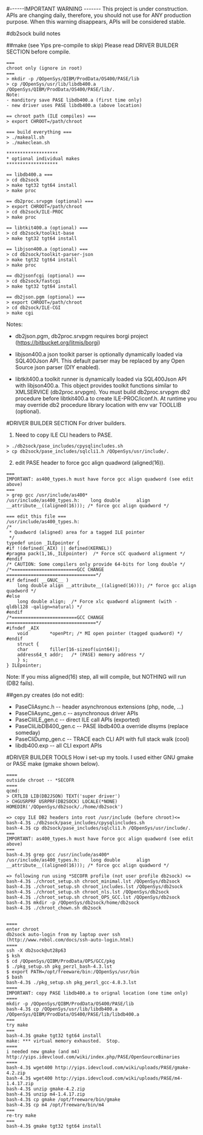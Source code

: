 #------IMPORTANT WARNING -------
This project is under construction. APIs are changing daily, therefore, you should not use for ANY production purpose. 
When this warning disappears, APIs will be considered stable.


#db2sock build notes

##make (see Yips pre-compile to skip) 
Please read DRIVER BUILDER SECTION before compile.
```
===
chroot only (ignore in root)
===
> mkdir -p /QOpenSys/QIBM/ProdData/OS400/PASE/lib
> cp /QOpenSys/usr/lib/libdb400.a /QOpenSys/QIBM/ProdData/OS400/PASE/lib/.
Note: 
- manditory save PASE libdb400.a (first time only)
- new driver uses PASE libdb400.a (above location)

== chroot path (ILE compiles) ===
> export CHROOT=/path/chroot

=== build everything ===
> ./makeall.sh
> ./makeclean.sh

*******************
* optional individual makes
*******************

== libdb400.a ===
> cd db2sock
> make tgt32 tgt64 install
> make proc

== db2proc.srvpgm (optional) ===
> export CHROOT=/path/chroot
> cd db2sock/ILE-PROC
> make proc

== libtkit400.a (optional) ===
> cd db2sock/toolkit-base
> make tgt32 tgt64 install

== libjson400.a (optional) ===
> cd db2sock/toolkit-parser-json
> make tgt32 tgt64 install
> make proc

== db2jsonfcgi (optional) ===
> cd db2sock/fastcgi
> make tgt32 tgt64 install

== db2json.pgm (optional) ===
> export CHROOT=/path/chroot
> cd db2sock/ILE-CGI
> make cgi

```
Notes: 

- db2json.pgm, db2proc.srvpgm requires borgi project (https://bitbucket.org/litmis/borgi)

- libjson400.a json toolkit parser is optionally dynamically loaded via SQL400Json API. 
This default parser may be replaced by any Open Source json parser (DIY enabled).

- libtkit400.a toolkit runner is dynamically loaded via SQL400Json API with libjson400.a.
This object provides toolkit functions similar to XMLSERVICE (db2proc.srvpgm).
You must build db2proc.srvpgm db2 procedure before libtkit400.a to create ILE-PROC/iconf.h.
At runtime you may override db2 procedure library location with env var TOOLLIB (optional).


#DRIVER BUILDER SECTION
For driver builders.

1) Need to copy ILE CLI headers to PASE.
```
> ./db2sock/pase_includes/cpysqlincludes.sh 
> cp db2sock/pase_includes/sqlcli1.h /QOpenSys/usr/include/.
```

2) edit PASE header to force gcc align quadword (aligned(16)).
```
===
IMPORTANT: as400_types.h must have force gcc align quadword (see edit above) 
===
> grep gcc /usr/include/as400*       
/usr/include/as400_types.h:    long double      align __attribute__((aligned(16))); /* force gcc align quadword */

=== edit this file ===
/usr/include/as400_types.h:
/*
 * Quadword (aligned) area for a tagged ILE pointer
 */
typedef union _ILEpointer {
#if !(defined(_AIX) || defined(KERNEL))
#pragma pack(1,16,_ILEpointer)	/* Force sCC quadword alignment */
#endif
/* CAUTION: Some compilers only provide 64-bits for long double */
/*========================GCC CHANGE =================================*/
#if defined( __GNUC__ )
    long double	align __attribute__((aligned(16))); /* force gcc align quadword */
#else
    long double align;	/* Force xlc quadword alignment (with -qldbl128 -qalign=natural) */
#endif
/*========================GCC CHANGE =================================*/
#ifndef _AIX
    void		*openPtr; /* MI open pointer (tagged quadword) */
#endif
    struct {
	char		filler[16-sizeof(uint64)];
	address64_t	addr;	/* (PASE) memory address */
    } s;
} ILEpointer;
```
Note:
If you miss aligned(16) step, all will compile, but NOTHING will run (DB2 fails).

##gen.py creates (do not edit): 
- PaseCliAsync.h         -- header asynchronous extensions (php, node, ...)
- PaseCliAsync_gen.c     -- asynchronous driver APIs
- PaseCliILE_gen.c       -- direct ILE call APIs (exported)
- PaseCliLibDB400_gen.c  -- PASE libdb400.a override dlsyms (replace someday)
- PaseCliDump_gen.c      -- TRACE each CLI API with full stack walk (cool)
- libdb400.exp           -- all CLI export APIs

#DRIVER BUILDER TOOLS
How i set-up my tools. I used either GNU gmake or PASE make (gmake shown below).

```
====
outside chroot -- *SECOFR
====
qcmd:
> CRTLIB LIB(DB2JSON) TEXT('super driver')
> CHGUSRPRF USRPRF(DB2SOCK) LOCALE(*NONE) HOMEDIR('/QOpenSys/db2sock/./home/db2sock')

=> copy ILE DB2 headers into root /usr/include (before chroot)<=
bash-4.3$ ./db2sock/pase_includes/cpysqlincludes.sh 
bash-4.3$ cp db2sock/pase_includes/sqlcli1.h /QOpenSys/usr/include/.
===
IMPORTANT: as400_types.h must have force gcc align quadword (see edit above) 
===
bash-4.3$ grep gcc /usr/include/as400*       
/usr/include/as400_types.h:    long double      align __attribute__((aligned(16))); /* force gcc align quadword */

=> following run using *SECOFR profile (not user profile db2sock) <=
bash-4.3$ ./chroot_setup.sh chroot_minimal.lst /QOpenSys/db2sock
bash-4.3$ ./chroot_setup.sh chroot_includes.lst /QOpenSys/db2sock
bash-4.3$ ./chroot_setup.sh chroot_nls.lst /QOpenSys/db2sock
bash-4.3$ ./chroot_setup.sh chroot_OPS_GCC.lst /QOpenSys/db2sock
bash-4.3$ mkdir -p /QOpenSys/db2sock/home/db2sock
bash-4.3$ ./chroot_chown.sh db2sock


====
enter chroot 
db2sock auto-login from my laptop over ssh (http://www.rebol.com/docs/ssh-auto-login.html)
====
ssh -X db2sock@ut28p63
$ ksh
$ cd /QOpenSys/QIBM/ProdData/OPS/GCC/pkg
$ ./pkg_setup.sh pkg_perzl_bash-4.3.lst
$ export PATH=/opt/freeware/bin:/QOpenSys/usr/bin
$ bash
bash-4.3$ ./pkg_setup.sh pkg_perzl_gcc-4.8.3.lst
====
IMPORTANT: copy PASE libdb400.a to orignal location (one time only)
====
mkdir -p /QOpenSys/QIBM/ProdData/OS400/PASE/lib
bash-4.3$ cp /QOpenSys/usr/lib/libdb400.a /QOpenSys/QIBM/ProdData/OS400/PASE/lib/libdb400.a
===
try make
===
bash-4.3$ gmake tgt32 tgt64 install 
make: *** virtual memory exhausted.  Stop.
====
i needed new gmake (and m4)
http://yips.idevcloud.com/wiki/index.php/PASE/OpenSourceBinaries
====
bash-4.3$ wget400 http://yips.idevcloud.com/wiki/uploads/PASE/gmake-4.2.zip
bash-4.3$ wget400 http://yips.idevcloud.com/wiki/uploads/PASE/m4-1.4.17.zip
bash-4.3$ unzip gmake-4.2.zip 
bash-4.3$ unzip m4-1.4.17.zip
bash-4.3$ cp gmake /opt/freeware/bin/gmake 
bash-4.3$ cp m4 /opt/freeware/bin/m4       
===
re-try make
===
bash-4.3$ gmake tgt32 tgt64 install 

```

